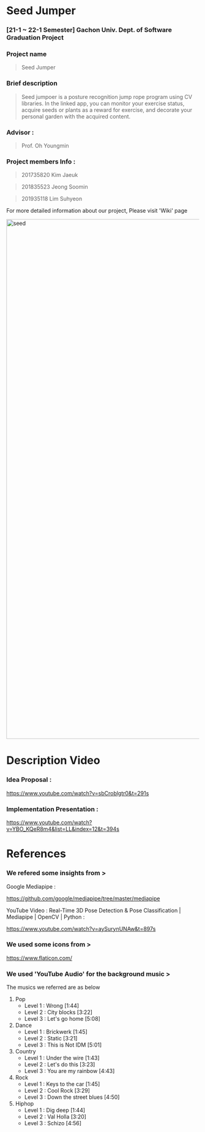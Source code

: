 # Seed Jumper

### [21-1 ~  22-1 Semester] Gachon Univ. Dept. of Software Graduation Project

### Project name
 > Seed Jumper

### Brief description

 > Seed jumpoer is a posture recognition jump rope program using CV libraries. In the linked app, you can monitor your exercise status, acquire seeds or plants as a reward for exercise, and decorate your personal garden with the acquired content.

### Advisor :
 > Prof. Oh Youngmin

### Project members Info :

 > 201735820 Kim Jaeuk

 > 201835523 Jeong Soomin

 > 201935118 Lim Suhyeon

For more detailed information about our project, Please visit 'Wiki' page

<img width="1353" alt="seed" src="https://user-images.githubusercontent.com/76028521/160591845-0ef687cb-d68c-47cf-830f-b0aadd0ac1cd.png">

# Description Video

### Idea Proposal :

https://www.youtube.com/watch?v=sbCroblgtr0&t=291s

### Implementation Presentation : 

https://www.youtube.com/watch?v=YBO_KQeR8m4&list=LL&index=12&t=394s


# References

### We refered some insights from >

Google Mediapipe : 

https://github.com/google/mediapipe/tree/master/mediapipe

YouTube Video : Real-Time 3D Pose Detection & Pose Classification | Mediapipe | OpenCV | Python : 

https://www.youtube.com/watch?v=aySurynUNAw&t=897s

### We used some icons from >

https://www.flaticon.com/

### We used 'YouTube Audio' for the background music >

The musics we referred are as below

1. Pop
    - Level 1 : Wrong [1:44]
    - Level 2 : City blocks [3:22]
    - Level 3 : Let's go home [5:08]
2. Dance
    - Level 1 : Brickwerk [1:45]
    - Level 2 : Static [3:21]
    - Level 3 : This is Not IDM [5:01]
3. Country
    - Level 1 : Under the wire [1:43]
    - Level 2 : Let's do this [3:23]
    - Level 3 : You are my rainbow [4:43]
4. Rock
    - Level 1 : Keys to the car [1:45]
    - Level 2 : Cool Rock [3:29]
    - Level 3 : Down the street blues [4:50]
5. Hiphop
    - Level 1 : Dig deep [1:44]
    - Level 2 : Val Holla [3:20]
    - Level 3 : Schizo [4:56]
